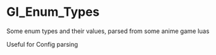 # GI_Enum_Types
Some enum types and their values, parsed from some anime game luas

Useful for Config parsing

